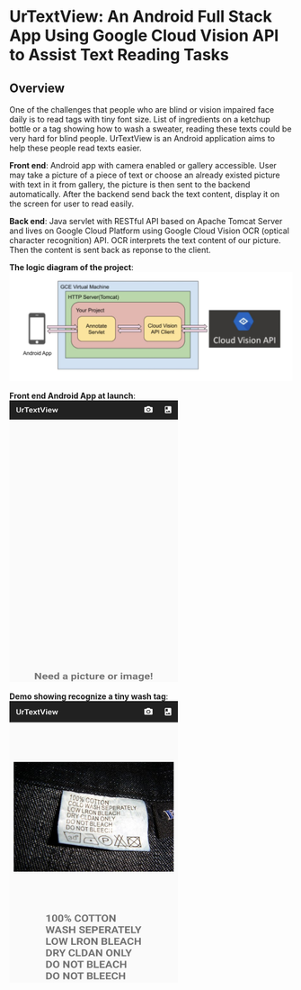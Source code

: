 # UrTextView: An Android Full Stack App Using Google Cloud Vision API to Assist Text Reading Tasks
## Overview
One of the challenges that people who are blind or vision impaired face daily is to read tags with tiny font size. List of ingredients on a ketchup bottle or a tag showing how to wash a sweater, reading these texts could be very hard for blind people. 
UrTextView is an Android application aims to help these people read texts easier.

**Front end**: Android app with camera enabled or gallery accessible. User may take a picture of a piece of text or choose an already existed picture with text in it from gallery, the picture is then sent to the backend
automatically. After the backend send back the text content, display it on the screen for user to read easily.

**Back end**: Java servlet with RESTful API based on Apache Tomcat Server and lives on Google Cloud Platform using Google Cloud Vision OCR (optical character recognition) API. OCR interprets the text content of our picture. Then the content is sent back as reponse to the client.

**The logic diagram of the project**:  
![logic](https://github.com/ZjWeb200/UrTextView/blob/master/logic.JPG)

**Front end Android App at launch**: <br />
<img src="https://github.com/ZjWeb200/UrTextView/blob/master/frontend.jpg" width="300" height="500">

**Demo showing recognize a tiny wash tag**: <br />
<img src="https://github.com/ZjWeb200/UrTextView/blob/master/demo.png" width="300" height="500">
